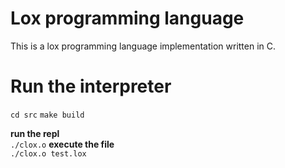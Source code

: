 # Lox programming language
This is a lox programming language implementation written in C.

# Run the interpreter
```cd src```
```make build```

**run the repl**  
```./clox.o```
**execute the file**  
```./clox.o test.lox```
